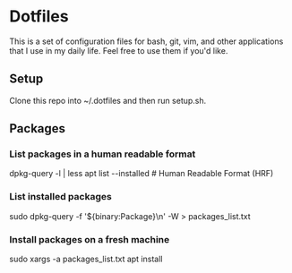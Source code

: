 # Dotfiles
This is a set of configuration files for bash, git, vim, and other applications that I use in my daily life. Feel free to use them if you'd like.

## Setup
Clone this repo into ~/.dotfiles and then run setup.sh.

## Packages

### List packages in a human readable format
dpkg-query -l | less
apt list --installed # Human Readable Format (HRF)

### List installed packages
sudo dpkg-query -f '${binary:Package}\n' -W > packages_list.txt

### Install packages on a fresh machine
sudo xargs -a packages_list.txt apt install
